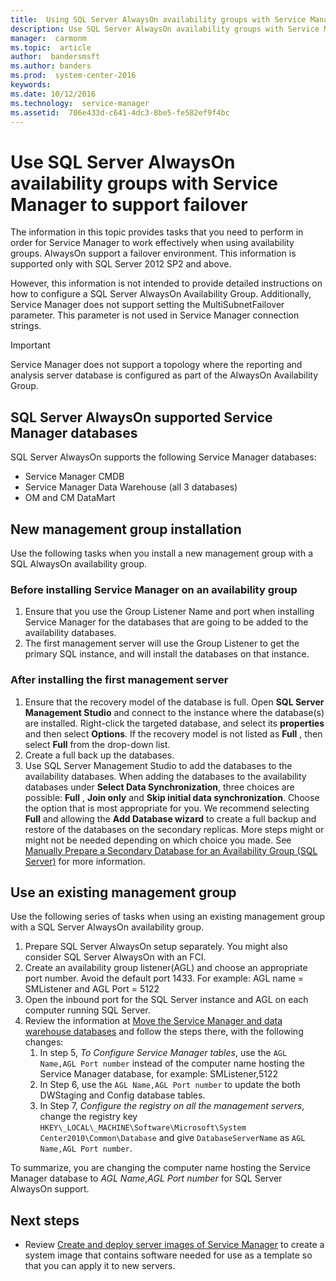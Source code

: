```yaml
---
title:  Using SQL Server AlwaysOn availability groups with Service Manager
description: Use SQL Server AlwaysOn availability groups with Service Manager to support a failover environment.
manager:  carmonm
ms.topic:  article
author:  bandersmsft
ms.author: banders
ms.prod:  system-center-2016
keywords:  
ms.date: 10/12/2016
ms.technology:  service-manager
ms.assetid:  706e433d-c641-4dc3-8be5-fe582ef9f4bc
---
```


# Use SQL Server AlwaysOn availability groups with Service Manager to support failover

The information in this topic provides tasks that you need to perform in order for Service Manager to work effectively when using availability groups. AlwaysOn support a failover environment. This information is supported only with SQL Server 2012 SP2 and above.

However, this information is not intended to provide detailed instructions on how to configure a SQL Server AlwaysOn Availability Group. Additionally, Service Manager does not support setting the MultiSubnetFailover parameter. This parameter is not used in Service Manager connection strings.

>[!IMPORTANT]
Service Manager does not support a topology where the reporting and analysis server database is configured as part of the AlwaysOn Availability Group.

## SQL Server AlwaysOn supported Service Manager databases

SQL Server AlwaysOn supports the following Service Manager databases:

- Service Manager CMDB
- Service Manager Data Warehouse (all 3 databases)
- OM and CM DataMart

## New management group installation

Use the following tasks when you install a new management group with a SQL AlwaysOn availability group.

### Before installing Service Manager on an availability group

1. Ensure that you use the Group Listener Name and port when installing Service Manager for the databases that are going to be added to the availability databases.
2. The first management server will use the Group Listener to get the primary SQL instance, and will install the databases on that instance.

### After installing the first management server

1. Ensure that the recovery model of the database is full. Open **SQL Server Management Studio** and connect to the instance where the database(s) are installed. Right-click the targeted database, and select its  **properties**  and then select  **Options**. If the recovery model is not listed as **Full** , then select  **Full**  from the drop-down list.
2. Create a full back up the databases.
3. Use SQL Server Management Studio to add the databases to the availability databases. When adding the databases to the availability databases under  **Select Data Synchronization**, three choices are possible:  **Full** ,  **Join only**  and  **Skip initial data synchronization**. Choose the option that is most appropriate for you. We recommend selecting  **Full**  and allowing the  **Add Database wizard**  to create a full backup and restore of the databases on the secondary replicas. More steps might or might not be needed depending on which choice you made. See  [Manually Prepare a Secondary Database for an Availability Group (SQL Server)](https://msdn.microsoft.com/library/ff878349.aspx) for more information.

## Use an existing management group


Use the following series of tasks when using an existing management group with a SQL Server AlwaysOn availability group.

1. Prepare SQL Server AlwaysOn setup separately. You might also consider SQL Server AlwaysOn with an FCI.
2. Create an availability group listener(AGL) and choose an appropriate port number. Avoid the default port 1433. For example: AGL name = SMListener and AGL Port = 5122
3. Open the inbound port for the SQL Server instance and AGL on each computer running SQL Server.
4. Review the information at [Move the Service Manager and data warehouse databases](move-databases.md#move-the-service-manager-database)  and follow the steps there, with the following changes:
    1. In step 5, *To Configure Service Manager tables*, use the `AGL Name,AGL Port number` instead of the computer name hosting the Service Manager database, for example: SMListener,5122
    2. In Step 6, use the `AGL Name,AGL Port number` to update the both DWStaging and Config database tables.
    3. In Step 7, *Configure the registry on all the management servers*, change the registry key `HKEY\_LOCAL\_MACHINE\Software\Microsoft\System Center2010\Common\Database` and give `DatabaseServerName` as `AGL Name,AGL Port number`.

To summarize, you are changing the computer name hosting the Service Manager database to *AGL Name*,*AGL Port number* for SQL Server AlwaysOn support.

## Next steps

- Review [Create and deploy server images of Service Manager](deploy-sm-images.md) to create a system image that contains software needed for use as a template so that you can apply it to new servers.
